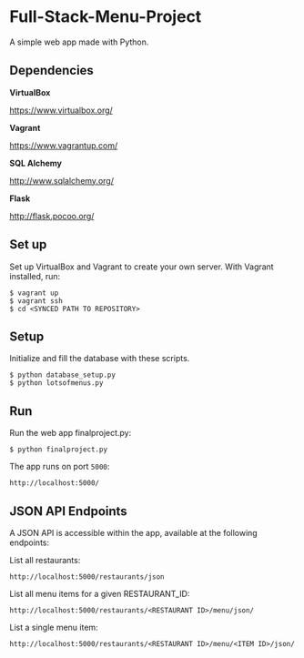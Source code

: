 # Full-Stack-Menu-Project

A simple web app made with Python.

## Dependencies

**VirtualBox**

https://www.virtualbox.org/

**Vagrant**

https://www.vagrantup.com/

**SQL Alchemy**

http://www.sqlalchemy.org/

**Flask**

http://flask.pocoo.org/

## Set up

Set up VirtualBox and Vagrant to create your own server. With Vagrant installed, run:

```
$ vagrant up
$ vagrant ssh
$ cd <SYNCED PATH TO REPOSITORY>
```

## Setup

Initialize and fill the database with these scripts.

```
$ python database_setup.py
$ python lotsofmenus.py
```

## Run

Run the web app finalproject.py:

```
$ python finalproject.py
```

The app runs on port `5000`:

```
http://localhost:5000/
```

## JSON API Endpoints

A JSON API is accessible within the app, available at the following endpoints:

List all restaurants:

```
http://localhost:5000/restaurants/json
```

List all menu items for a given RESTAURANT_ID:

```
http://localhost:5000/restaurants/<RESTAURANT ID>/menu/json/
```

List a single menu item:

```
http://localhost:5000/restaurants/<RESTAURANT ID>/menu/<ITEM ID>/json/
```

